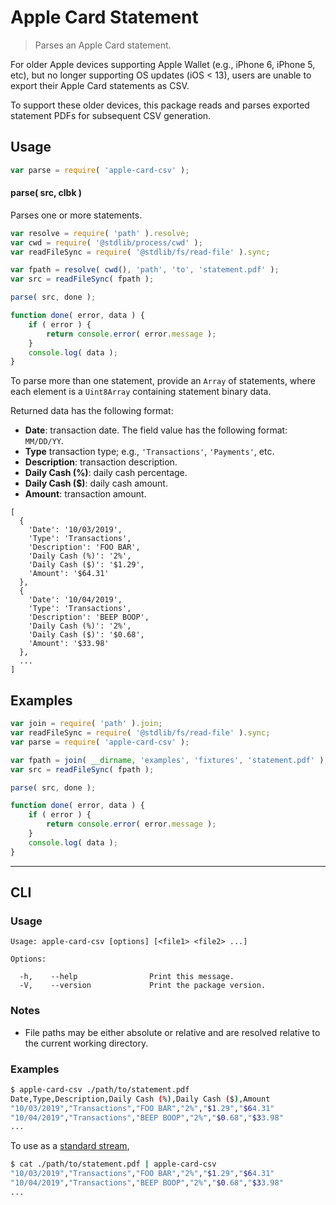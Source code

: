 <!--

@license Apache-2.0

Copyright (c) 2020 Athan Reines.

Licensed under the Apache License, Version 2.0 (the "License");
you may not use this file except in compliance with the License.
You may obtain a copy of the License at

   http://www.apache.org/licenses/LICENSE-2.0

Unless required by applicable law or agreed to in writing, software
distributed under the License is distributed on an "AS IS" BASIS,
WITHOUT WARRANTIES OR CONDITIONS OF ANY KIND, either express or implied.
See the License for the specific language governing permissions and
limitations under the License.

-->

# Apple Card Statement

> Parses an Apple Card statement.

<!-- Section to include introductory text. Make sure to keep an empty line after the intro `section` element and another before the `/section` close. -->

<section class="intro">

For older Apple devices supporting Apple Wallet (e.g., iPhone 6, iPhone 5, etc), but no longer supporting OS updates (iOS < 13), users are unable to export their Apple Card statements as CSV.

To support these older devices, this package reads and parses exported statement PDFs for subsequent CSV generation. 

</section>

<!-- /.intro -->

<!-- Package usage documentation. -->

<section class="usage">

## Usage

```javascript
var parse = require( 'apple-card-csv' );
```

#### parse( src, clbk )

Parses one or more statements.

```javascript
var resolve = require( 'path' ).resolve;
var cwd = require( '@stdlib/process/cwd' );
var readFileSync = require( '@stdlib/fs/read-file' ).sync;

var fpath = resolve( cwd(), 'path', 'to', 'statement.pdf' );
var src = readFileSync( fpath );

parse( src, done );

function done( error, data ) {
    if ( error ) {
        return console.error( error.message );
    }
    console.log( data );
}
```

To parse more than one statement, provide an `Array` of statements, where each element is a `Uint8Array` containing statement binary data.

Returned data has the following format:

-   **Date**: transaction date. The field value has the following format: `MM/DD/YY`.
-   **Type** transaction type; e.g., `'Transactions'`, `'Payments'`, etc.
-   **Description**: transaction description.
-   **Daily Cash (%)**: daily cash percentage.
-   **Daily Cash ($)**: daily cash amount.
-   **Amount**: transaction amount.

```text
[
  {
    'Date': '10/03/2019',
    'Type': 'Transactions',
    'Description': 'FOO BAR',
    'Daily Cash (%)': '2%',
    'Daily Cash ($)': '$1.29',
    'Amount': '$64.31'
  },
  {
    'Date': '10/04/2019',
    'Type': 'Transactions',
    'Description': 'BEEP BOOP',
    'Daily Cash (%)': '2%',
    'Daily Cash ($)': '$0.68',
    'Amount': '$33.98'
  },
  ...
]
```

</section>

<!-- /.usage -->

<!-- Package usage notes. Make sure to keep an empty line after the `section` element and another before the `/section` close. -->

<section class="notes">

</section>

<!-- /.notes -->

<!-- Package usage examples. -->

<section class="examples">

## Examples

<!-- eslint no-undef: "error" -->

```javascript
var join = require( 'path' ).join;
var readFileSync = require( '@stdlib/fs/read-file' ).sync;
var parse = require( 'apple-card-csv' );

var fpath = join( __dirname, 'examples', 'fixtures', 'statement.pdf' );
var src = readFileSync( fpath );

parse( src, done );

function done( error, data ) {
    if ( error ) {
        return console.error( error.message );
    }
    console.log( data );
}
```

</section>

<!-- /.examples -->

<!-- Section for describing a command-line interface. -->

* * *

<section class="cli">

## CLI

<!-- CLI usage documentation. -->

<section class="usage">

### Usage

```text
Usage: apple-card-csv [options] [<file1> <file2> ...]

Options:

  -h,    --help                Print this message.
  -V,    --version             Print the package version.
```

</section>

<!-- /.usage -->

<!-- CLI usage notes. Make sure to keep an empty line after the `section` element and another before the `/section` close. -->

<section class="notes">

### Notes

-   File paths may be either absolute or relative and are resolved relative to the current working directory.

</section>

<!-- /.notes -->

<!-- CLI usage examples. -->

<section class="examples">

### Examples

```bash
$ apple-card-csv ./path/to/statement.pdf
Date,Type,Description,Daily Cash (%),Daily Cash ($),Amount
"10/03/2019","Transactions","FOO BAR","2%","$1.29","$64.31"
"10/04/2019","Transactions","BEEP BOOP","2%","$0.68","$33.98"
...
```

To use as a [standard stream][standard-streams],

```bash
$ cat ./path/to/statement.pdf | apple-card-csv
"10/03/2019","Transactions","FOO BAR","2%","$1.29","$64.31"
"10/04/2019","Transactions","BEEP BOOP","2%","$0.68","$33.98"
...
```

</section>

<!-- /.examples -->

</section>

<!-- /.cli -->

<!-- Section to include cited references. If references are included, add a horizontal rule *before* the section. Make sure to keep an empty line after the `section` element and another before the `/section` close. -->

<section class="references">

</section>

<!-- /.references -->

<!-- Section for all links. Make sure to keep an empty line after the `section` element and another before the `/section` close. -->

<section class="links">

[standard-streams]: https://en.wikipedia.org/wiki/Standard_streams

</section>

<!-- /.links -->
